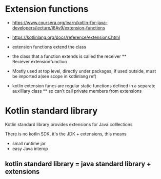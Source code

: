 # Extension functions

* https://www.coursera.org/learn/kotlin-for-java-developers/lecture/i8Av9/extension-functions
* https://kotlinlang.org/docs/reference/extensions.html
* extension functions extend the class

* the class that a function extends is called the receiver
** Reciever.extensionfunction

* Mostly used at top level, directly under packages, if used outside, must be imported a(see scope in kotlinlang ref)
* kotlin extension funcs are regular static functions defined in a separate auxilliary class
** so can't call private members from extensions

# Kotlin standard library
Kotlin standard library provides extensions for Java colllections

There is no kotlin SDK,  it's the JDK + extensions, this means
* small runtime jar
* easy Java interop

## kotlin standard library = java standard library + extensions



